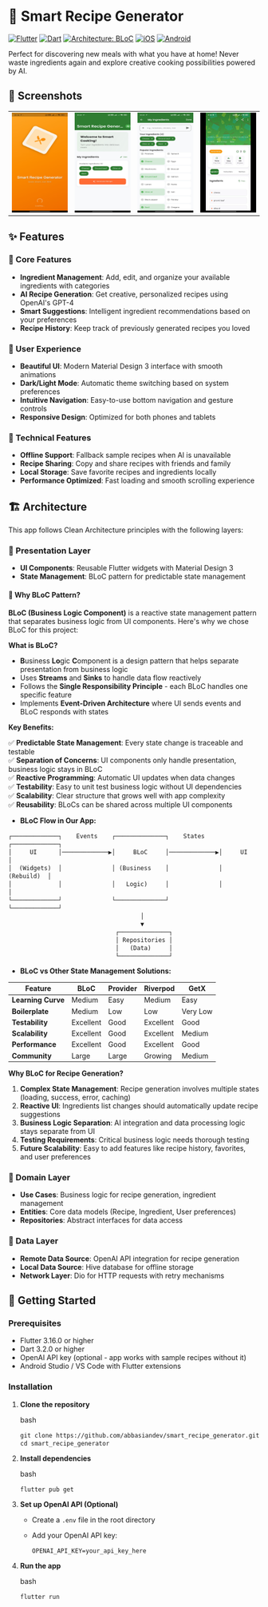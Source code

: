🍳 Smart Recipe Generator
=========================

[![Flutter](https://img.shields.io/badge/Platform-Flutter-02569B?style=flat-square&logo=flutter)](https://flutter.dev/) [![Dart](https://img.shields.io/badge/Language-Dart-0175C2?style=flat-square&logo=dart)](https://dart.dev/) [![Architecture: BLoC](https://img.shields.io/badge/Architecture-BLoC-FF4081?style=flat-square&logo=bloc)](https://bloclibrary.dev/) [![iOS](https://img.shields.io/badge/Platform-iOS-000000?style=flat-square&logo=apple)](https://developer.apple.com/ios/) [![Android](https://img.shields.io/badge/Platform-Android-3DDC84?style=flat-square&logo=android)](https://developer.android.com/)

Perfect for discovering new meals with what you have at home! Never waste ingredients again and explore creative cooking possibilities powered by AI.

📸 Screenshots
--------------

<table align="center">
  <tr>
    <td align="center">
      <img src="assets/image/splash.png" alt="splash" width="200" height="200" />
    </td>
    <td align="center">
      <img src="assets/image/home.png" alt="home" width="200" height="200" />
    </td>
    <td align="center">
      <img src="assets/image/ingredient.png" alt="ingredient" width="200" height="200" />
    </td>
    <td align="center">
      <img src="assets/image/recipe.gif" alt="Recipe Details" width="200" height="200" style="object-fit: cover;" />
    </td>
  </tr>
</table>

✨ Features
----------

### 🥗 Core Features

-   **Ingredient Management**: Add, edit, and organize your available ingredients with categories
-   **AI Recipe Generation**: Get creative, personalized recipes using OpenAI's GPT-4
-   **Smart Suggestions**: Intelligent ingredient recommendations based on your preferences
-   **Recipe History**: Keep track of previously generated recipes you loved

### 🎨 User Experience

-   **Beautiful UI**: Modern Material Design 3 interface with smooth animations
-   **Dark/Light Mode**: Automatic theme switching based on system preferences
-   **Intuitive Navigation**: Easy-to-use bottom navigation and gesture controls
-   **Responsive Design**: Optimized for both phones and tablets

### 🔧 Technical Features

-   **Offline Support**: Fallback sample recipes when AI is unavailable
-   **Recipe Sharing**: Copy and share recipes with friends and family
-   **Local Storage**: Save favorite recipes and ingredients locally
-   **Performance Optimized**: Fast loading and smooth scrolling experience

🏗️ Architecture
----------------

This app follows Clean Architecture principles with the following layers:

### 📱 Presentation Layer

-   **UI Components**: Reusable Flutter widgets with Material Design 3
-   **State Management**: BLoC pattern for predictable state management

#### 🧩 Why BLoC Pattern?

**BLoC (Business Logic Component)** is a reactive state management pattern that separates business logic from UI components. Here's why we chose BLoC for this project:

**What is BLoC?**

-   **B**usiness **Lo**gic **C**omponent is a design pattern that helps separate presentation from business logic
-   Uses **Streams** and **Sinks** to handle data flow reactively
-   Follows the **Single Responsibility Principle** - each BLoC handles one specific feature
-   Implements **Event-Driven Architecture** where UI sends events and BLoC responds with states

**Key Benefits:**

✅ **Predictable State Management**: Every state change is traceable and testable  
✅ **Separation of Concerns**: UI components only handle presentation, business logic stays in BLoC  
✅ **Reactive Programming**: Automatic UI updates when data changes  
✅ **Testability**: Easy to unit test business logic without UI dependencies  
✅ **Scalability**: Clear structure that grows well with app complexity  
✅ **Reusability**: BLoCs can be shared across multiple UI components

-   **BLoC Flow in Our App:**

```
┌─────────────┐    Events    ┌──────────────┐    States    ┌─────────────┐
│     UI      │─────────────▶│     BLoC     │─────────────▶│     UI      │
│  (Widgets)  │              │ (Business    │              │  (Rebuild)  │
│             │              │   Logic)     │              │             │
└─────────────┘              └──────────────┘              └─────────────┘
                                     │
                                     ▼
                              ┌──────────────┐
                              │ Repositories │
                              │   (Data)     │
                              └──────────────┘
```

-   **BLoC vs Other State Management Solutions:**

| Feature | BLoC | Provider | Riverpod | GetX |
| --- | --- | --- | --- | --- |
| **Learning Curve** | Medium | Easy | Medium | Easy |
| **Boilerplate** | Medium | Low | Low | Very Low |
| **Testability** | Excellent | Good | Excellent | Good |
| **Scalability** | Excellent | Good | Excellent | Medium |
| **Performance** | Excellent | Good | Excellent | Good |
| **Community** | Large | Large | Growing | Medium |

**Why BLoC for Recipe Generation?**

1.  **Complex State Management**: Recipe generation involves multiple states (loading, success, error, caching)
2.  **Reactive UI**: Ingredients list changes should automatically update recipe suggestions
3.  **Business Logic Separation**: AI integration and data processing logic stays separate from UI
4.  **Testing Requirements**: Critical business logic needs thorough testing
5.  **Future Scalability**: Easy to add features like recipe history, favorites, and user preferences

### 🧠 Domain Layer

-   **Use Cases**: Business logic for recipe generation, ingredient management
-   **Entities**: Core data models (Recipe, Ingredient, User preferences)
-   **Repositories**: Abstract interfaces for data access

### 💾 Data Layer

-   **Remote Data Source**: OpenAI API integration for recipe generation
-   **Local Data Source**: Hive database for offline storage
-   **Network Layer**: Dio for HTTP requests with retry mechanisms

🚀 Getting Started
------------------

### Prerequisites

-   Flutter 3.16.0 or higher
-   Dart 3.2.0 or higher
-   OpenAI API key (optional - app works with sample recipes without it)
-   Android Studio / VS Code with Flutter extensions

### Installation

1.  **Clone the repository**

    bash

    ```
    git clone https://github.com/abbasiandev/smart_recipe_generator.git
    cd smart_recipe_generator
    ```

2.  **Install dependencies**

    bash

    ```
    flutter pub get
    ```

3.  **Set up OpenAI API (Optional)**
    -   Create a `.env` file in the root directory
    -   Add your OpenAI API key:

        ```
        OPENAI_API_KEY=your_api_key_here
        ```

4.  **Run the app**

    bash

    ```
    flutter run
    ```
